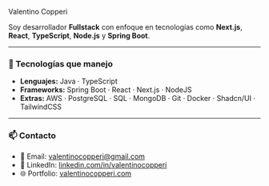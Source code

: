 Valentino Copperi

Soy desarrollador **Fullstack** con enfoque en tecnologías como **Next.js**, **React**, **TypeScript**, **Node.js** y **Spring Boot**.

---

### 🚀 Tecnologías que manejo

- **Lenguajes:** Java · TypeScript  
- **Frameworks:** Spring Boot · React · Next.js · NodeJS  
- **Extras:** AWS · PostgreSQL · SQL · MongoDB · Git · Docker · Shadcn/UI · TailwindCSS  

---

### 📫 Contacto

- 📧 Email: [valentinocopperi@gmail.com](mailto:valentinocopperi@gmail.com)  
- 💼 LinkedIn: [linkedin.com/in/valentinocopperi](https://www.linkedin.com/in/valentinocopperi/)  
- 🌐 Portfolio: [valentinocopperi.com](https://valentinocopperi.com)



